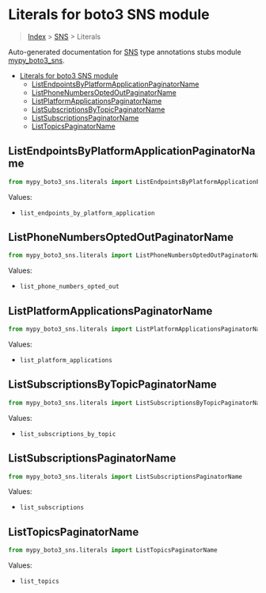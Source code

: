 # Literals for boto3 SNS module

> [Index](../README.md) > [SNS](./README.md) > Literals

Auto-generated documentation for
[SNS](https://boto3.amazonaws.com/v1/documentation/api/latest/reference/services/sns.html#SNS)
type annotations stubs module
[mypy_boto3_sns](https://pypi.org/project/mypy-boto3-sns/).

- [Literals for boto3 SNS module](#literals-for-boto3-sns-module)
  - [ListEndpointsByPlatformApplicationPaginatorName](#listendpointsbyplatformapplicationpaginatorname)
  - [ListPhoneNumbersOptedOutPaginatorName](#listphonenumbersoptedoutpaginatorname)
  - [ListPlatformApplicationsPaginatorName](#listplatformapplicationspaginatorname)
  - [ListSubscriptionsByTopicPaginatorName](#listsubscriptionsbytopicpaginatorname)
  - [ListSubscriptionsPaginatorName](#listsubscriptionspaginatorname)
  - [ListTopicsPaginatorName](#listtopicspaginatorname)

## ListEndpointsByPlatformApplicationPaginatorName

```python
from mypy_boto3_sns.literals import ListEndpointsByPlatformApplicationPaginatorName
```

Values:

- `list_endpoints_by_platform_application`

## ListPhoneNumbersOptedOutPaginatorName

```python
from mypy_boto3_sns.literals import ListPhoneNumbersOptedOutPaginatorName
```

Values:

- `list_phone_numbers_opted_out`

## ListPlatformApplicationsPaginatorName

```python
from mypy_boto3_sns.literals import ListPlatformApplicationsPaginatorName
```

Values:

- `list_platform_applications`

## ListSubscriptionsByTopicPaginatorName

```python
from mypy_boto3_sns.literals import ListSubscriptionsByTopicPaginatorName
```

Values:

- `list_subscriptions_by_topic`

## ListSubscriptionsPaginatorName

```python
from mypy_boto3_sns.literals import ListSubscriptionsPaginatorName
```

Values:

- `list_subscriptions`

## ListTopicsPaginatorName

```python
from mypy_boto3_sns.literals import ListTopicsPaginatorName
```

Values:

- `list_topics`
